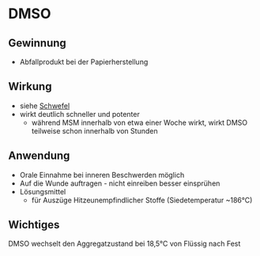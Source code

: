 # DMSO
## Gewinnung
- Abfallprodukt bei der Papierherstellung
## Wirkung
- siehe [Schwefel](../../Datenbank_Elemente_Des_Periodensystems/Schwefel.md)
- wirkt deutlich schneller und potenter
	- während MSM innerhalb von etwa einer Woche wirkt, wirkt DMSO teilweise schon innerhalb von Stunden
## Anwendung
- Orale Einnahme bei inneren Beschwerden möglich
- Auf die Wunde auftragen - nicht einreiben besser einsprühen
- Lösungsmittel
	- für Auszüge Hitzeunempfindlicher Stoffe (Siedetemperatur ~186°C)

## Wichtiges
DMSO wechselt den Aggregatzustand bei 18,5°C von Flüssig nach Fest